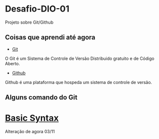 # Desafio-DIO-01
Projeto sobre Git/Github

## Coisas que aprendi até agora
- [Git](https://git-scm.com/)

O Git é um Sistema de Controle de Versão Distribuido gratuito e de Código Aberto.

- [Github](https://github.com/)

Github é uma plataforma que hospeda um sistema de controle de versão.

## Alguns comando do Git 

# [Basic Syntax](https://www.markdownguide.org/basic-syntax/)

Alteração de agora 03/11






